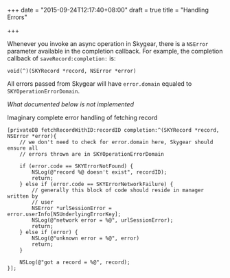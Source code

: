 +++
date = "2015-09-24T12:17:40+08:00"
draft = true
title = "Handling Errors"

+++

Whenever you invoke an async operation in Skygear, there is a `NSError` parameter
available in the completion callback. For example, the completion callback of
`saveRecord:completion:` is:

```obj-c
void(^)(SKYRecord *record, NSError *error)
```

All errors passed from Skygear will have `error.domain` equaled to
`SKYOperationErrorDomain`.

*What documented below is not implemented*

Imaginary complete error handling of fetching record

```obj-c
[privateDB fetchRecordWithID:recordID completion:^(SKYRecord *record, NSError *error){
    // we don't need to check for error.domain here, Skygear should ensure all
    // errors thrown are in SKYOperationErrorDomain

    if (error.code == SKYErrorNotFound) {
        NSLog(@"record %@ doesn't exist", recordID);
        return;
    } else if (error.code == SKYErrorNetworkFailure) {
        // generally this block of code should reside in manager written by
        // user
        NSError *urlSessionError = error.userInfo[NSUnderlyingErrorKey];
        NSLog(@"network error = %@", urlSessionError);
        return;
    } else if (error) {
        NSLog(@"unknown error = %@", error)
        return;
    }

    NSLog(@"got a record = %@", record);
}];
```
